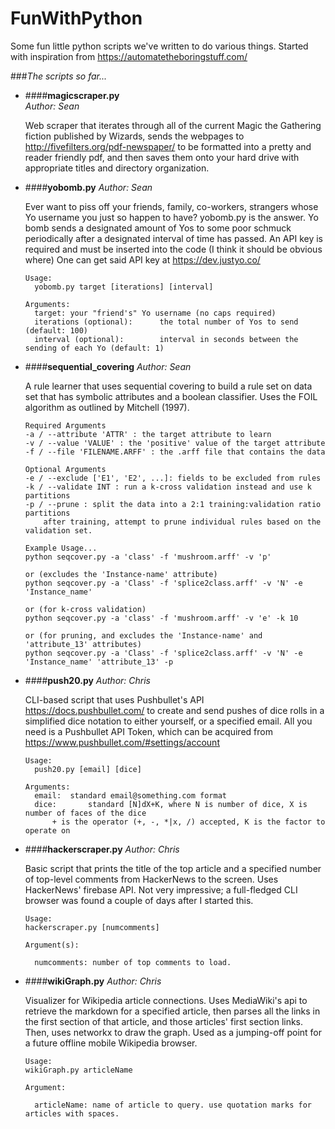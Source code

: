 # FunWithPython
Some fun little python scripts we've written to do various things. Started with inspiration from https://automatetheboringstuff.com/

###*The scripts so far...*

+ ####**magicscraper.py**  
  *Author: Sean*

  Web scraper that iterates through all of the current Magic the Gathering fiction published by Wizards, sends the webpages to http://fivefilters.org/pdf-newspaper/ to be formatted into a pretty and reader friendly pdf, and then saves them onto your hard drive with appropriate titles and directory organization.

+ ####**yobomb.py**
  *Author: Sean*

  Ever want to piss off your friends, family, co-workers, 
  strangers whose Yo username you just so happen to have?
  yobomb.py is the answer. Yo bomb sends a designated amount of 
  Yos to some poor schmuck periodically after a designated interval of 
  time has passed. 
  An API key is required and must be inserted into the code (I think it should be obvious where)
  One can get said API key at https://dev.justyo.co/
  ```
  Usage:
    yobomb.py target [iterations] [interval]

  Arguments:
    target:	your "friend's" Yo username (no caps required)
    iterations (optional):		the total number of Yos to send (default: 100)
    interval (optional):		interval in seconds between the sending of each Yo (default: 1)
  
  ```

+ ####**sequential_covering**
  *Author: Sean*

  A rule learner that uses sequential covering to build a rule set on data set that has symbolic attributes 
  and a boolean classifier.  Uses the FOIL algorithm as outlined by Mitchell (1997).

  ```
  Required Arguments
  -a / --attribute 'ATTR' : the target attribute to learn
  -v / --value 'VALUE' : the 'positive' value of the target attribute
  -f / --file 'FILENAME.ARFF' : the .arff file that contains the data

  Optional Arguments
  -e / --exclude ['E1', 'E2', ...]: fields to be excluded from rules
  -k / --validate INT : run a k-cross validation instead and use k partitions
  -p / --prune : split the data into a 2:1 training:validation ratio partitions
      after training, attempt to prune individual rules based on the validation set. 

  Example Usage...
  python seqcover.py -a 'class' -f 'mushroom.arff' -v 'p'

  or (excludes the 'Instance-name' attribute)
  python seqcover.py -a 'Class' -f 'splice2class.arff' -v 'N' -e 'Instance_name'

  or (for k-cross validation)
  python seqcover.py -a 'class' -f 'mushroom.arff' -v 'e' -k 10

  or (for pruning, and excludes the 'Instance-name' and 'attribute_13' attributes)
  python seqcover.py -a 'Class' -f 'splice2class.arff' -v 'N' -e 'Instance_name' 'attribute_13' -p
  
  ```

+ ####**push20.py**
  *Author: Chris*

  CLI-based script that uses Pushbullet's API https://docs.pushbullet.com/ to create and send
  pushes of dice rolls in a simplified dice notation to either yourself, or a specified email.
  All you need is a Pushbullet API Token, which can be acquired from https://www.pushbullet.com/#settings/account
  ```
  Usage:
    push20.py [email] [dice]

  Arguments:
    email:	standard email@something.com format
    dice:		standard [N]dX+K, where N is number of dice, X is number of faces of the dice
  		+ is the operator (+, -, *|x, /) accepted, K is the factor to operate on 
  
  ```
  
+ ####**hackerscraper.py**
  *Author: Chris*
  
  Basic script that prints the title of the top article and a specified number of top-level comments
  from HackerNews to the screen. Uses HackerNews' firebase API. Not very impressive; a full-fledged
  CLI browser was found a couple of days after I started this.
  ```
  Usage:
  hackerscraper.py [numcomments]

  Argument(s):

    numcomments: number of top comments to load.

  ```
  
+ ####**wikiGraph.py**
  *Author: Chris*
  
  Visualizer for Wikipedia article connections. Uses MediaWiki's api to retrieve the markdown for a
  specified article, then parses all the links in the first section of that article, and those articles'
  first section links. Then, uses networkx to draw the graph. Used as a jumping-off point for a future
  offline mobile Wikipedia browser.
  ```
  Usage:
  wikiGraph.py articleName
  
  Argument:
	
	articleName: name of article to query. use quotation marks for articles with spaces.

  ```
